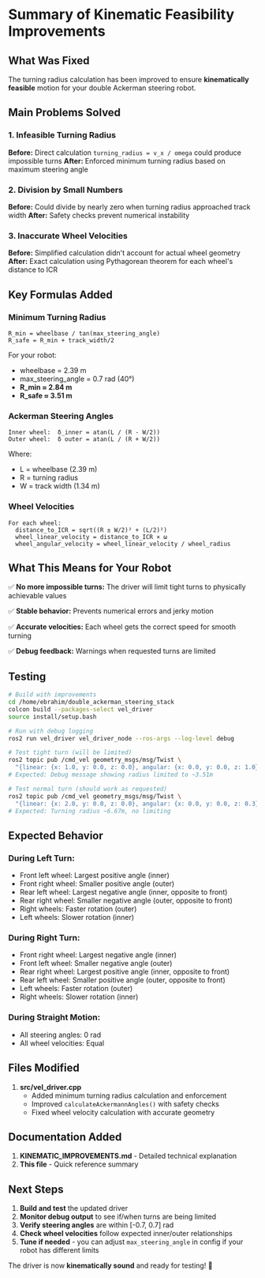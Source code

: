 # Summary of Kinematic Feasibility Improvements

## What Was Fixed

The turning radius calculation has been improved to ensure **kinematically feasible** motion for your double Ackerman steering robot.

## Main Problems Solved

### 1. **Infeasible Turning Radius**
**Before:** Direct calculation `turning_radius = v_x / omega` could produce impossible turns
**After:** Enforced minimum turning radius based on maximum steering angle

### 2. **Division by Small Numbers**
**Before:** Could divide by nearly zero when turning radius approached track width
**After:** Safety checks prevent numerical instability

### 3. **Inaccurate Wheel Velocities**
**Before:** Simplified calculation didn't account for actual wheel geometry
**After:** Exact calculation using Pythagorean theorem for each wheel's distance to ICR

## Key Formulas Added

### Minimum Turning Radius
```
R_min = wheelbase / tan(max_steering_angle)
R_safe = R_min + track_width/2
```

For your robot:
- wheelbase = 2.39 m
- max_steering_angle = 0.7 rad (40°)
- **R_min ≈ 2.84 m**
- **R_safe ≈ 3.51 m**

### Ackerman Steering Angles
```
Inner wheel:  δ_inner = atan(L / (R - W/2))
Outer wheel:  δ outer = atan(L / (R + W/2))
```

Where:
- L = wheelbase (2.39 m)
- R = turning radius
- W = track width (1.34 m)

### Wheel Velocities
```
For each wheel:
  distance_to_ICR = sqrt((R ± W/2)² + (L/2)²)
  wheel_linear_velocity = distance_to_ICR × ω
  wheel_angular_velocity = wheel_linear_velocity / wheel_radius
```

## What This Means for Your Robot

✅ **No more impossible turns:** The driver will limit tight turns to physically achievable values

✅ **Stable behavior:** Prevents numerical errors and jerky motion

✅ **Accurate velocities:** Each wheel gets the correct speed for smooth turning

✅ **Debug feedback:** Warnings when requested turns are limited

## Testing

```bash
# Build with improvements
cd /home/ebrahim/double_ackerman_steering_stack
colcon build --packages-select vel_driver
source install/setup.bash

# Run with debug logging
ros2 run vel_driver vel_driver_node --ros-args --log-level debug

# Test tight turn (will be limited)
ros2 topic pub /cmd_vel geometry_msgs/msg/Twist \
  "{linear: {x: 1.0, y: 0.0, z: 0.0}, angular: {x: 0.0, y: 0.0, z: 1.0}}"
# Expected: Debug message showing radius limited to ~3.51m

# Test normal turn (should work as requested)
ros2 topic pub /cmd_vel geometry_msgs/msg/Twist \
  "{linear: {x: 2.0, y: 0.0, z: 0.0}, angular: {x: 0.0, y: 0.0, z: 0.3}}"
# Expected: Turning radius ~6.67m, no limiting
```

## Expected Behavior

### During Left Turn:
- Front left wheel: Largest positive angle (inner)
- Front right wheel: Smaller positive angle (outer)
- Rear left wheel: Largest negative angle (inner, opposite to front)
- Rear right wheel: Smaller negative angle (outer, opposite to front)
- Right wheels: Faster rotation (outer)
- Left wheels: Slower rotation (inner)

### During Right Turn:
- Front right wheel: Largest negative angle (inner)
- Front left wheel: Smaller negative angle (outer)
- Rear right wheel: Largest positive angle (inner, opposite to front)
- Rear left wheel: Smaller positive angle (outer, opposite to front)
- Left wheels: Faster rotation (outer)
- Right wheels: Slower rotation (inner)

### During Straight Motion:
- All steering angles: 0 rad
- All wheel velocities: Equal

## Files Modified

1. **src/vel_driver.cpp**
   - Added minimum turning radius calculation and enforcement
   - Improved `calculateAckermannAngles()` with safety checks
   - Fixed wheel velocity calculation with accurate geometry

## Documentation Added

1. **KINEMATIC_IMPROVEMENTS.md** - Detailed technical explanation
2. **This file** - Quick reference summary

## Next Steps

1. **Build and test** the updated driver
2. **Monitor debug output** to see if/when turns are being limited
3. **Verify steering angles** are within [-0.7, 0.7] rad
4. **Check wheel velocities** follow expected inner/outer relationships
5. **Tune if needed** - you can adjust `max_steering_angle` in config if your robot has different limits

The driver is now **kinematically sound** and ready for testing! 🎉
